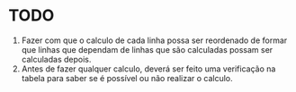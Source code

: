 # TODO
1. Fazer com que o calculo de cada linha possa ser reordenado de formar que linhas que dependam de linhas que são calculadas possam ser calculadas depois.
2. Antes de fazer qualquer calculo, deverá ser feito uma verificação na tabela para saber se é possível ou não realizar o calculo.